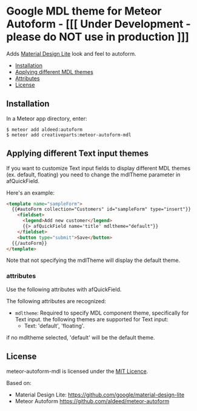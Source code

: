

Google MDL theme for Meteor Autoform - [[[ Under Development - please do NOT use in production ]]]
=========================
Adds [Material Design Lite](http://www.getmdl.io/) look and feel to autoform.


- [Installation](#installation)
- [Applying different MDL themes](#applying-different-mdl-themes)
- [Attributes](#attributes)
- [License](#license)


## Installation

In a Meteor app directory, enter:

```
$ meteor add aldeed:autoform
$ meteor add creativeparts:meteor-autoform-mdl
```


## Applying different Text input themes

If you want to customize Text input fields to display different MDL 
themes (ex. default, floating) you need to change the mdlTheme parameter in
afQuickField. 

Here's an example:

```html
<template name="sampleForm">
  {{#autoForm collection="Customers" id="sampleForm" type="insert"}}
    <fieldset>
      <legend>Add new customer</legend>
      {{> afQuickField name='title' mdltheme="default"}}
    </fieldset>
    <button type="submit">Save</button>
  {{/autoForm}}
</template>
```

Note that not specifying the mdlTheme will display the default theme.


### attributes

Use the following attributes with afQuickField.

The following attributes are recognized:

* `mdltheme`: Required to specify MDL component theme, specifically for Text input. the following themes are supported for Text input:
    * Text: 'default', 'floating'.

if no mdltheme selected, 'default' will be the default theme.

## License
meteor-autoform-mdl is licensed under the [MIT Licence](LICENSE).

Based on:
- Material Design Lite: https://github.com/google/material-design-lite
- Meteor Autoform https://github.com/aldeed/meteor-autoform
